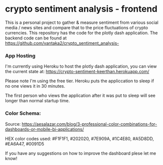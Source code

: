 # crypto sentiment analysis - frontend 

This is a personal project to gather &amp; measure sentiment from various social media / news sites and compare that to the price fluctuations of crypto currencies. This repository has the code for the plotly dash application. The backend code can be found at https://github.com/vantaka2/crypto_sentiment_analysis-


### App Hosting

I'm currently using Heroku to host the plotly dash application, you can view the current state at: 
https://crypto-sentiment-keerthan.herokuapp.com/ 

Please note I'm using the free tier.
Heroku puts the appliccation to sleep if no one views it in 30 minutes. 

The first person who views the application after it was put to sleep will see longer than normal startup time. 

### Color Schema: 
Source: https://aesalazar.com/blog/3-professional-color-combinations-for-dashboards-or-mobile-bi-applications/

HEX color codes used: #F1F1F1, #202020, #7E909A, #1C4E80, #A5D8DD, #EA6A47, #0091D5


If you have any suggestions on how to improve the dashboard plese let me know! 


